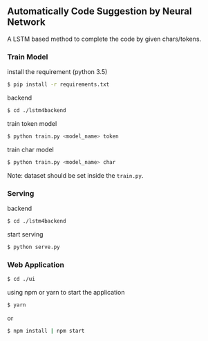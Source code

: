## Automatically Code Suggestion by Neural Network

A LSTM based method to complete the code by given chars/tokens.


### Train Model

install the requirement (python 3.5)

```bash
$ pip install -r requirements.txt
```

backend

```bash
$ cd ./lstm4backend
```

train token model

```bash
$ python train.py <model_name> token
```

train char model

```bash
$ python train.py <model_name> char
```

Note: dataset should be set inside the `train.py`. 


### Serving 

backend

```bash
$ cd ./lstm4backend
```

start serving 

```bash
$ python serve.py
```

### Web Application 

```bash
$ cd ./ui
```

using npm or yarn to start the application

```bash
$ yarn 
```

or 

```bash
$ npm install | npm start
```

